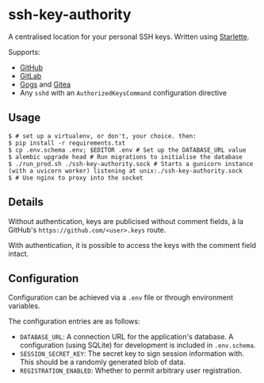 # ssh-key-authority

A centralised location for your personal SSH keys. Written using [Starlette](https://www.starlette.io/).

Supports:

- [GitHub](https://github.com/)
- [GitLab](https://gitlab.com/)
- [Gogs](https://gogs.io/) and [Gitea](https://gitea.io/)
- Any `sshd` with an `AuthorizedKeysCommand` configuration directive

## Usage

```
$ # set up a virtualenv, or don't, your choice. then:
$ pip install -r requirements.txt
$ cp .env.schema .env; $EDITOR .env # Set up the DATABASE_URL value
$ alembic upgrade head # Run migrations to initialise the database
$ ./run_prod.sh ./ssh-key-authority.sock # Starts a gunicorn instance (with a uvicorn worker) listening at unix:./ssh-key-authority.sock
$ # Use nginx to proxy into the socket
```

## Details

Without authentication, keys are publicised without comment fields, à la GitHub's `https://github.com/<user>.keys` route.

With authentication, it is possible to access the keys with the comment field intact.

## Configuration

Configuration can be achieved via a `.env` file or through environment variables.

The configuration entries are as follows:

- `DATABASE_URL`: A connection URL for the application's database. A configuration (using SQLite) for development is included in `.env.schema`.
- `SESSION_SECRET_KEY`: The secret key to sign session information with. This should be a randomly generated blob of data.
- `REGISTRATION_ENABLED`: Whether to permit arbitrary user registration.
